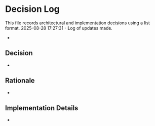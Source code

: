 # Decision Log

This file records architectural and implementation decisions using a list format.
2025-08-28 17:27:31 - Log of updates made.

*

## Decision

*

## Rationale

*

## Implementation Details

*